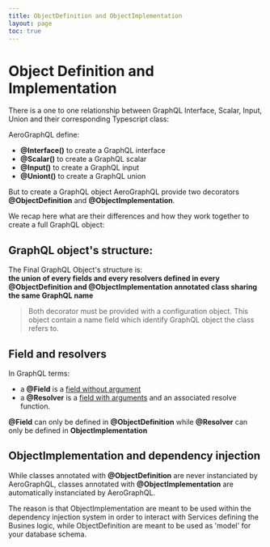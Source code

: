 ```yaml
---
title: ObjectDefinition and ObjectImplementation
layout: page
toc: true
---
```


# Object Definition and Implementation

There is a one to one relationship between GraphQL Interface, Scalar, Input, Union and their corresponding Typescript class:

AeroGraphQL define:
* **@Interface()** to create a GraphQL interface
* **@Scalar()** to create a GraphQL scalar
* **@Input()** to create a GraphQL input
* **@Uniont()** to create a GraphQL union

But to create a GraphQL object AeroGraphQL provide two decorators **@ObjectDefinition** and **@ObjectImplementation**.

We recap here what are their differences and how they work together to create a full GraphQL object:

## GraphQL object's structure:

The Final GraphQL Object's structure is:  
**the union of every fields and every resolvers defined in every @ObjectDefinition and @ObjectImplementation annotated class sharing the same GraphQL name**

> Both decorator must be provided with a configuration object. This object contain a name field which identify GraphQL object the class refers to.

## Field and resolvers

In GraphQL terms:
* a **@Field** is a [field without argument](http://graphql.org/learn/queries/#fields)
* a **@Resolver** is a [field with arguments](http://graphql.org/learn/queries/#arguments) and an associated resolve function.

**@Field** can only be defined in **@ObjectDefinition** while **@Resolver** can only be defined in **ObjectImplementation**  

## ObjectImplementation and dependency injection

While classes annotated with **@ObjectDefinition** are never instanciated by AeroGraphQL, classes annotated with **@ObjectImplementation** are automatically instanciated by AeroGraphQL.

The reason is that ObjectImplementation are meant to be used within the dependency injection system in order to interact with Services defining the Busines logic, while ObjectDefinition are meant to be used as 'model' for your database schema.
